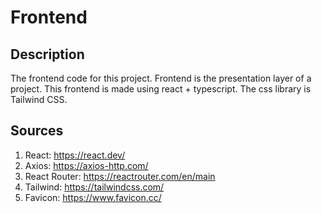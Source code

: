 # Frontend

## Description

The frontend code for this project.
Frontend is the presentation layer of a project.
This frontend is made using react + typescript.
The css library is Tailwind CSS.

## Sources

1. React: https://react.dev/
2. Axios: https://axios-http.com/
3. React Router: https://reactrouter.com/en/main
4. Tailwind: https://tailwindcss.com/
5. Favicon: https://www.favicon.cc/
